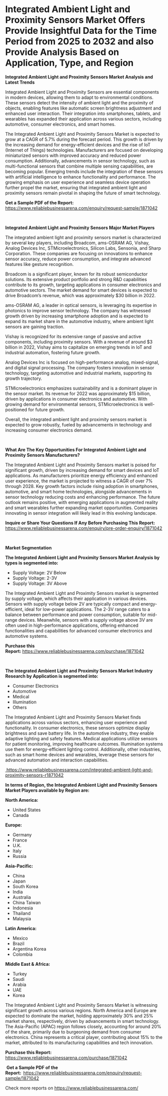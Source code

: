 <p><h1>Integrated Ambient Light and Proximity Sensors Market Offers Provide Insightful Data for the Time Period from 2025 to 2032 and also Provide Analysis Based on Application, Type, and Region</h1></p><p><strong>Integrated Ambient Light and Proximity Sensors Market Analysis and Latest Trends</strong></p>
<p><p>Integrated Ambient Light and Proximity Sensors are essential components in modern devices, allowing them to adapt to environmental conditions. These sensors detect the intensity of ambient light and the proximity of objects, enabling features like automatic screen brightness adjustment and enhanced user interaction. Their integration into smartphones, tablets, and wearables has expanded their application across various sectors, including automotive, consumer electronics, and smart homes.</p><p>The Integrated Ambient Light and Proximity Sensors Market is expected to grow at a CAGR of 5.7% during the forecast period. This growth is driven by the increasing demand for energy-efficient devices and the rise of IoT (Internet of Things) technologies. Manufacturers are focused on developing miniaturized sensors with improved accuracy and reduced power consumption. Additionally, advancements in sensor technology, such as multi-functional sensors that combine multiple sensing capabilities, are becoming popular. Emerging trends include the integration of these sensors with artificial intelligence to enhance functionality and performance. The growing emphasis on user experience and seamless device operation further propel the market, ensuring that integrated ambient light and proximity sensors remain pivotal in shaping the future of smart technology.</p></p>
<p><strong>Get a Sample PDF of the Report:&nbsp;</strong> <a href="https://www.reliablebusinessarena.com/enquiry/request-sample/1871042?utm_campaign=3559&utm_medium=2&utm_source=Github&utm_content=ia&utm_term=07042025&utm_id=integrated-ambient-light-and-proximity-sensors">https://www.reliablebusinessarena.com/enquiry/request-sample/1871042</a></p>
<p>&nbsp;</p>
<p><strong>Integrated Ambient Light and Proximity Sensors Major Market Players</strong></p>
<p><p>The integrated ambient light and proximity sensors market is characterized by several key players, including Broadcom, ams-OSRAM AG, Vishay, Analog Devices Inc, STMicroelectronics, Silicon Labs, Sensonia, and Sharp Corporation. These companies are focusing on innovations to enhance sensor accuracy, reduce power consumption, and integrate advanced features like gesture recognition.</p><p>Broadcom is a significant player, known for its robust semiconductor solutions. Its extensive product portfolio and strong R&D capabilities contribute to its growth, targeting applications in consumer electronics and automotive sectors. The market demand for smart devices is expected to drive Broadcom’s revenue, which was approximately $30 billion in 2022.</p><p>ams-OSRAM AG, a leader in optical sensors, is leveraging its expertise in photonics to improve sensor technology. The company has witnessed growth driven by increasing smartphone adoption and is expected to expand its market share in the automotive industry, where ambient light sensors are gaining traction.</p><p>Vishay is recognized for its extensive range of passive and active components, including proximity sensors. With a revenue of around $3 billion in 2022, Vishay aims to capitalize on emerging trends in IoT and industrial automation, fostering future growth.</p><p>Analog Devices Inc is focused on high-performance analog, mixed-signal, and digital signal processing. The company fosters innovation in sensor technology, targeting automotive and industrial markets, supporting its growth trajectory.</p><p>STMicroelectronics emphasizes sustainability and is a dominant player in the sensor market. Its revenue for 2022 was approximately $15 billion, driven by applications in consumer electronics and automotive. With growing demand for environmental sensors, STMicroelectronics is well-positioned for future growth.</p><p>Overall, the integrated ambient light and proximity sensors market is expected to grow robustly, fueled by advancements in technology and increasing consumer electronics demand.</p></p>
<p>&nbsp;</p>
<p><strong>What Are The Key Opportunities For Integrated Ambient Light and Proximity Sensors Manufacturers?</strong></p>
<p><p>The Integrated Ambient Light and Proximity Sensors market is poised for significant growth, driven by increasing demand for smart devices and IoT applications. As manufacturers prioritize energy efficiency and enhanced user experience, the market is projected to witness a CAGR of over 7% through 2028. Key growth factors include rising adoption in smartphones, automotive, and smart home technologies, alongside advancements in sensor technology reducing costs and enhancing performance. The future outlook remains positive, with emerging applications in augmented reality and smart wearables further expanding market opportunities. Companies innovating in sensor integration will likely lead in this evolving landscape.</p></p>
<p><strong>Inquire or Share Your Questions If Any Before Purchasing This Report:</strong> <a href="https://www.reliablebusinessarena.com/enquiry/pre-order-enquiry/1871042?utm_campaign=3559&utm_medium=2&utm_source=Github&utm_content=ia&utm_term=07042025&utm_id=integrated-ambient-light-and-proximity-sensors">https://www.reliablebusinessarena.com/enquiry/pre-order-enquiry/1871042</a></p>
<p>&nbsp;</p>
<p><strong>Market Segmentation</strong></p>
<p><strong>The Integrated Ambient Light and Proximity Sensors Market Analysis by types is segmented into:</strong></p>
<p><ul><li>Supply Voltage: 2V Below</li><li>Supply Voltage: 2-3V</li><li>Supply Voltage: 3V Above</li></ul></p>
<p><p>The Integrated Ambient Light and Proximity Sensors market is segmented by supply voltage, which affects their application in various devices. Sensors with supply voltage below 2V are typically compact and energy-efficient, ideal for low-power applications. The 2-3V range caters to a balance between performance and power consumption, suitable for mid-range devices. Meanwhile, sensors with a supply voltage above 3V are often used in high-performance applications, offering enhanced functionalities and capabilities for advanced consumer electronics and automotive systems.</p></p>
<p><strong>Purchase this Report:&nbsp;</strong><a href="https://www.reliablebusinessarena.com/purchase/1871042?utm_campaign=3559&utm_medium=2&utm_source=Github&utm_content=ia&utm_term=07042025&utm_id=integrated-ambient-light-and-proximity-sensors">https://www.reliablebusinessarena.com/purchase/1871042</a></p>
<p>&nbsp;</p>
<p><strong>The Integrated Ambient Light and Proximity Sensors Market Industry Research by Application is segmented into:</strong></p>
<p><ul><li>Consumer Electronics</li><li>Automotive</li><li>Medical</li><li>Illumination</li><li>Others</li></ul></p>
<p><p>The Integrated Ambient Light and Proximity Sensors Market finds applications across various sectors, enhancing user experience and functionality. In consumer electronics, these sensors optimize display brightness and save battery life. In the automotive industry, they enable adaptive lighting and safety features. Medical applications utilize sensors for patient monitoring, improving healthcare outcomes. Illumination systems use them for energy-efficient lighting control. Additionally, other industries, such as smart home devices and wearables, leverage these sensors for advanced automation and interaction capabilities.</p></p>
<p><a href="https://www.reliablebusinessarena.com/integrated-ambient-light-and-proximity-sensors-r1871042?utm_campaign=3559&utm_medium=2&utm_source=Github&utm_content=ia&utm_term=07042025&utm_id=integrated-ambient-light-and-proximity-sensors">&nbsp;https://www.reliablebusinessarena.com/integrated-ambient-light-and-proximity-sensors-r1871042</a></p>
<p><strong>In terms of Region, the Integrated Ambient Light and Proximity Sensors Market Players available by Region are:</strong></p>
<p>
    <p> <strong> North America: </strong>
        <ul>
            <li>United States</li>
            <li>Canada</li>
        </ul>
        </p> 
    <p> <strong> Europe: </strong>
        <ul>
            <li>Germany</li>
            <li>France</li>
            <li>U.K.</li>
            <li>Italy</li>
            <li>Russia</li>
        </ul>
        </p> 
    <p> <strong> Asia-Pacific: </strong>
        <ul>
            <li>China</li>
            <li>Japan</li>
            <li>South Korea</li>
            <li>India</li>
            <li>Australia</li>
            <li>China Taiwan</li>
            <li>Indonesia</li>
            <li>Thailand</li>
            <li>Malaysia</li>
        </ul>
        </p> 
    <p> <strong> Latin America: </strong>
        <ul>
            <li>Mexico</li>
            <li>Brazil</li>
            <li>Argentina Korea</li>
            <li>Colombia</li>
        </ul>
        </p> 
    <p> <strong> Middle East & Africa: </strong>
        <ul>
            <li>Turkey</li>
            <li>Saudi</li>
            <li>Arabia</li>
            <li>UAE</li>
            <li>Korea</li>
        </ul>
    </p>
    </p>
<p><p>The Integrated Ambient Light and Proximity Sensors Market is witnessing significant growth across various regions. North America and Europe are expected to dominate the market, holding approximately 30% and 25% market shares, respectively, driven by advancements in smart technology. The Asia-Pacific (APAC) region follows closely, accounting for around 20% of the share, primarily due to burgeoning demand from consumer electronics. China represents a critical player, contributing about 15% to the market, attributed to its manufacturing capabilities and tech innovation.</p></p>
<p><strong>Purchase this Report: </strong><a href="https://www.reliablebusinessarena.com/purchase/1871042?utm_campaign=3559&utm_medium=2&utm_source=Github&utm_content=ia&utm_term=07042025&utm_id=integrated-ambient-light-and-proximity-sensors">https://www.reliablebusinessarena.com/purchase/1871042</a></p>
<p>&nbsp;<strong>Get a Sample PDF of the Report:&nbsp;&nbsp;</strong><a href="https://www.reliablebusinessarena.com/enquiry/request-sample/1871042?utm_campaign=3559&utm_medium=2&utm_source=Github&utm_content=ia&utm_term=07042025&utm_id=integrated-ambient-light-and-proximity-sensors">https://www.reliablebusinessarena.com/enquiry/request-sample/1871042</a></p>
<p><strong></strong></p>
<p>Check more reports on <a href="https://www.reliablebusinessarena.com/?utm_campaign=3559&utm_medium=2&utm_source=Github&utm_content=ia&utm_term=07042025&utm_id=integrated-ambient-light-and-proximity-sensors">https://www.reliablebusinessarena.com/</a></p>